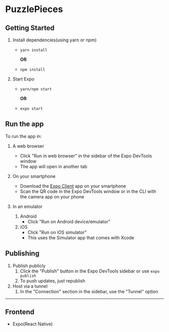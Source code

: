 # PuzzlePieces

## Getting Started

1. Install dependencies(using yarn or npm)

   - `yarn install`

     **OR**

   - `npm install`

2. Start Expo

   - `yarn/npm start`

     **OR**

   - `expo start`

## Run the app

To run the app in:

1. A web browser

   - Click "Run in web browser" in the sidebar of the Expo DevTools window
   - The app will open in another tab

2. On your smartphone

   - Download the [Expo Client](https://expo.io/tools#client) app on your smartphone
   - Scan the QR code in the Expo DevTools window or in the CLI with the camera app on your phone

3. In an emulator
   1. Android
      - Click "Run on Android device/emulator"
   2. iOS
      - Click "Run on iOS simulator"
      - This uses the Simulator app that comes with Xcode

## Publishing

1. Publish publicly
   1. Click the "Publish" button in the Expo DevTools sidebar or use `expo publish`
   2. To push updates, just republish
2. Host via a tunnel
   1. In the "Connection" section in the sidebar, use the "Tunnel" option

---

## Frontend

- Expo(React Native)
